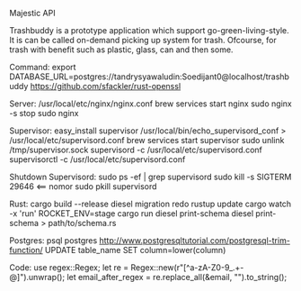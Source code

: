 Majestic API

Trashbuddy is a prototype application which support go-green-living-style. It is can be called on-demand picking up system for trash. Ofcourse, for trash with benefit such as plastic, glass, can and then some.

Command:
export DATABASE_URL=postgres://tandrysyawaludin:Soedijant0@localhost/trashbuddy
https://github.com/sfackler/rust-openssl

Server:
/usr/local/etc/nginx/nginx.conf
brew services start nginx
sudo nginx -s stop
sudo nginx

Supervisor:
easy_install supervisor
/usr/local/bin/echo_supervisord_conf > /usr/local/etc/supervisord.conf
brew services start supervisor
sudo unlink /tmp/supervisor.sock
supervisord -c /usr/local/etc/supervisord.conf
supervisorctl -c /usr/local/etc/supervisord.conf

Shutdown Supervisord:
sudo ps -ef | grep supervisord
sudo kill -s SIGTERM 29646 <== nomor
sudo pkill supervisord

Rust:
cargo build --release
diesel migration redo
rustup update
cargo watch -x 'run'
ROCKET_ENV=stage cargo run
diesel print-schema
diesel print-schema > path/to/schema.rs

Postgres:
psql postgres
http://www.postgresqltutorial.com/postgresql-trim-function/
UPDATE table_name SET column=lower(column)

Code:
use regex::Regex;
let re = Regex::new(r"[^a-zA-Z0-9_.+-@]").unwrap();
let email_after_regex = re.replace_all(&email, "").to_string();

